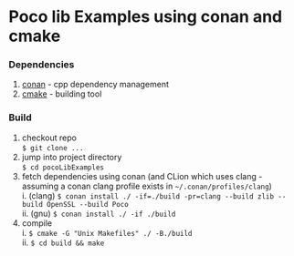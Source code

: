 
# Poco lib Examples using conan and cmake

### Dependencies
1. [conan](https://conan.io/) - cpp dependency management
2. [cmake](https://cmake.org/) - building tool

### Build
1. checkout repo  
`$ git clone ...`
1. jump into project directory  
`$ cd pocoLibExamples`
1. fetch dependencies using conan (and CLion which uses clang - assuming a conan clang profile exists in `~/.conan/profiles/clang`)  
    i. (clang) `$ conan install ./ -if=./build -pr=clang --build zlib --build OpenSSL --build Poco`  
    ii. (gnu) `$ conan install ./ -if ./build `
1. compile  
    i. `$ cmake -G "Unix Makefiles" ./ -B./build`  
    ii. `$ cd build && make`
